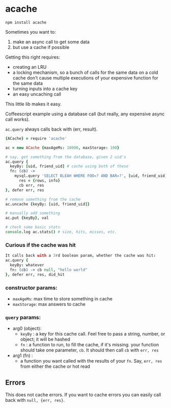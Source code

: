 # acache

```
npm install acache
```

Sometimes you want to:
  1. make an async call to get some data
  2. but use a cache if possible

Getting this right requires:
 * creating an LRU
 * a locking mechanism, so a bunch of calls for the same data on a cold cache don't cause multiple executions of your expensive function for the same data
 * turning inputs into a cache key
 * an easy uncaching call

This little lib makes it easy.

Coffeescript example using a database call (but really, any expensive async call works).

`ac.query` always calls back with (err, result).

```coffeescript
{ACache} = require 'acache'

ac = new ACache {maxAgeMs: 10000, maxStorage: 100}

# say, get something from the database, given 2 uid's
ac.query {
  keyBy: [uid, friend_uid] # cache using both of these
  fn: (cb) ->
    mysql.query 'SELECT BLEAH WHERE FOO=? AND BAR=?', [uid, friend_uid], (err, rows, info) ->
      res = {rows, info}
      cb err, res
}, defer err, res

# remove something from the cache
ac.uncache {keyBy: [uid, friend_uid]}

# manually add something
ac.put {keyBy}, val

# check some basic stats
console.log ac.stats() # size, hits, misses, etc.
```

### Curious if the cache was hit

```coffeescript
It calls back with a 3rd boolean param, whether the cache was hit:
ac.query {
  keyBy: whatever
  fn: (cb) -> cb null, "hello world"
}, defer err, res, did_hit
```

### constructor params:
 * `maxAgeMs`: max time to store something in cache
 * `maxStorage`: max answers to cache

### `query` params:
 * arg0 (object):
   * `keyBy` : a key for this cache call. Feel free to pass a string, number, or object; it will be hashed
   * `fn` : a function to run, to fill the cache, if it's missing. your function should take one parameter, `cb`. It should then call `cb` with `err, res`
 * arg1 (fn) :
   * a function you want called with the results of your `fn`. Say, `err, res` from either the cache or hot read

## Errors

This does not cache errors. If you want to cache errors you can easily call back with `null, {err, res}`.


